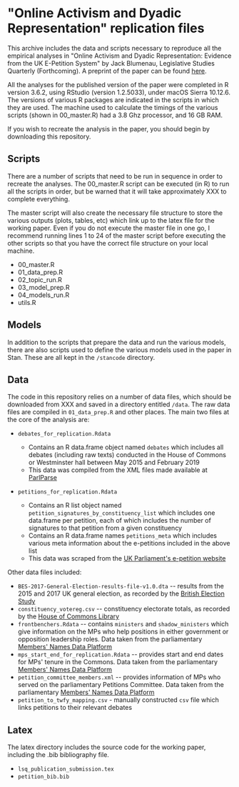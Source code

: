# "Online Activism and Dyadic Representation" replication files

This archive includes the data and scripts necessary to reproduce all the empirical analyses in "Online Activism and Dyadic Representation: Evidence from the UK E-Petition System" by Jack Blumenau, Legislative Studies Quarterly (Forthcoming). A preprint of the paper can be found [here](https://www.jackblumenau.com/papers/petitions.pdf).

All the analyses for the published version of the paper were completed in R version 3.6.2, using RStudio (version 1.2.5033), under macOS Sierra 10.12.6. The versions of various R packages are indicated in the scripts in which they are used. The machine used to calculate the timings of the various scripts (shown in 00_master.R) had a 3.8 Ghz processor, and 16 GB RAM.

If you wish to recreate the analysis in the paper, you should begin by downloading this repository.

## Scripts

There are a number of scripts that need to be run in sequence in order to recreate the analyses. The 00_master.R script can be executed (in R) to run all the scripts in order, but be warned that it will take approximately XXX to complete everything.

The master script will also create the necessary file structure to store the various outputs (plots, tables, etc) which link up to the latex file for the working paper. Even if you do not execute the master file in one go, I recommend running lines 1 to 24 of the master script before executing the other scripts so that you have the correct file structure on your local machine.

* 00_master.R
* 01_data_prep.R
* 02_topic_run.R
* 03_model_prep.R
* 04_models_run.R
* utils.R

## Models

In addition to the scripts that prepare the data and run the various models, there are also scripts used to define the various models used in the paper in Stan. These are all kept in the `/stancode` directory.

## Data

The code in this repository relies on a number of data files, which should be downloaded from XXX and saved in a directory entitled `/data`. The raw data files are compiled in `01_data_prep.R` and other places. The main two files at the core of the analysis are:

* `debates_for_replication.Rdata`

    - Contains an R data.frame object named `debates` which includes all debates (including raw texts) conducted in the House of Commons or Westminster hall between May 2015 and February 2019
    - This data was compiled from the XML files made available at [ParlParse](http://parser.theyworkforyou.com/hansard.html)

* `petitions_for_replication.Rdata`
  
    - Contains an R list object named `petition_signatures_by_constituency_list` which includes one data.frame per petition, each of which includes the number of signatures to that petition from a given constituency
    - Contains an R data.frame names `petitions_meta` which includes various meta information about the e-petitions included in the above list
    - This data was scraped from the [UK Parliament's e-petition website](https://petition.parliament.uk)

Other data files included:

* `BES-2017-General-Election-results-file-v1.0.dta` -- results from the 2015 and 2017 UK general election, as recorded by the [British Election Study](https://www.britishelectionstudy.com/data-objects/linked-data/)
* `constituency_votereg.csv` -- constituency electorate totals, as recorded by the [House of Commons Library](https://commonslibrary.parliament.uk/parliament-and-elections/elections-elections/uk-elections/constituency-data-electorates/)
* `frontbenchers.Rdata` -- contains `ministers` and `shadow_ministers` which give information on the MPs who help positions in either government or opposition leadership roles. Data taken from the parliamentary [Members' Names Data Platform](http://data.parliament.uk/membersdataplatform/memberquery.aspx)
* `mps_start_end_for_replication.Rdata` -- provides start and end dates for MPs' tenure in the Commons. Data taken from the parliamentary [Members' Names Data Platform](http://data.parliament.uk/membersdataplatform/memberquery.aspx)
* `petition_committee_members.xml` -- provides information of MPs who served on the parliamentary Petitions Committee. Data taken from the parliamentary [Members' Names Data Platform](http://data.parliament.uk/membersdataplatform/memberquery.aspx)
* `petition_to_twfy_mapping.csv` - manually constructed `csv` file which links petitions to their relevant debates

## Latex

The latex directory includes the source code for the working paper, including the .bib bibliography file. 

* `lsq_publication_submission.tex`
* `petition_bib.bib`


  